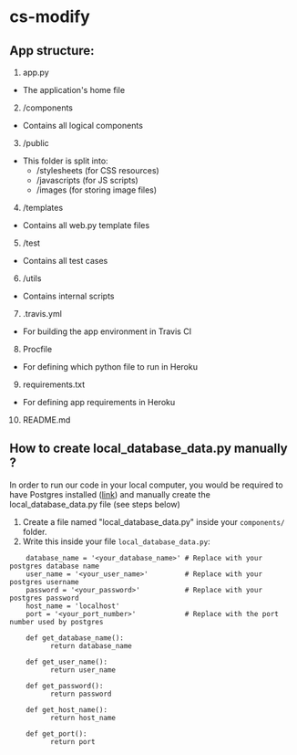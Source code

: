 # cs-modify

## App structure:

1. app.py
  * The application's home file
2. /components
  * Contains all logical components
3. /public
  * This folder is split into:
    * /stylesheets (for CSS resources)
    * /javascripts (for JS scripts)
    * /images (for storing image files)
4. /templates
  * Contains all web.py template files
5. /test
  * Contains all test cases
6. /utils
  * Contains internal scripts
7. .travis.yml
  * For building the app environment in Travis CI
8. Procfile
  * For defining which python file to run in Heroku
9. requirements.txt
  * For defining app requirements in Heroku
10. README.md

## How to create local\_database_data.py manually ?

In order to run our code in your local computer, you would be
required to have Postgres installed ([link](https://www.postgresql.org/download/))
and manually create the local\_database_data.py file (see steps below)

1. Create a file named "local\_database_data.py" inside your `components/` folder.
2. Write this inside your file `local_database_data.py`:


```
    database_name = '<your_database_name>' # Replace with your postgres database name
    user_name = '<your_user_name>'         # Replace with your postgres username
    password = '<your_password>'           # Replace with your postgres password
    host_name = 'localhost'  
    port = '<your_port_number>'            # Replace with the port number used by postgres
    
    def get_database_name():
          return database_name

    def get_user_name():
          return user_name

    def get_password():
          return password

    def get_host_name():
          return host_name

    def get_port():
          return port
```